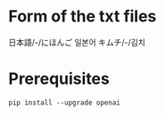 ﻿# Form of the txt files
日本語/-/にほんご 일본어
キムチ/-/김치

# Prerequisites
```
pip install --upgrade openai
```